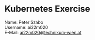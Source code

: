 # Kubernetes Exercise
Name: Peter Szabo	<br />
Username: ai22m020<br />
E-Mail: ai22m020@technikum-wien.at

